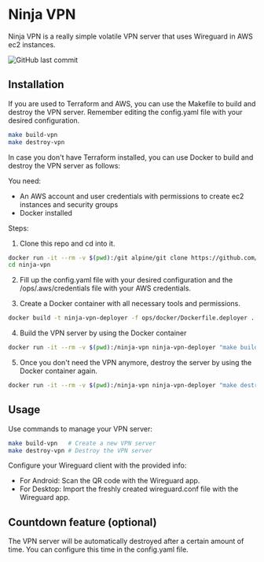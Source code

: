 # Ninja VPN

Ninja VPN is a really simple volatile VPN server that uses Wireguard in AWS ec2 instances.

![GitHub last commit](https://img.shields.io/github/last-commit/gerardVM/ninja-vpn)

## Installation

If you are used to Terraform and AWS, you can use the Makefile to build and destroy the VPN server. Remember editing the config.yaml file with your desired configuration.

```bash
make build-vpn
make destroy-vpn
```

In case you don't have Terraform installed, you can use Docker to build and destroy the VPN server as follows:

You need:
- An AWS account and user credentials with permissions to create ec2 instances and security groups
- Docker installed

Steps:

1. Clone this repo and cd into it.
```bash
docker run -it --rm -v $(pwd):/git alpine/git clone https://github.com/gerardVM/ninja-vpn.git
cd ninja-vpn
```

2. Fill up the config.yaml file with your desired configuration and the /ops/.aws/credentials file with your AWS credentials. 

3. Create a Docker container with all necessary tools and permissions.
```bash
docker build -t ninja-vpn-deployer -f ops/docker/Dockerfile.deployer .
```

4. Build the VPN server by using the Docker container
```bash
docker run -it --rm -v $(pwd):/ninja-vpn ninja-vpn-deployer "make build-vpn"
```

5. Once you don't need the VPN anymore, destroy the server by using the Docker container again.
```bash
docker run -it --rm -v $(pwd):/ninja-vpn ninja-vpn-deployer "make destroy-vpn"
```

## Usage

Use commands to manage your VPN server:

```bash
make build-vpn   # Create a new VPN server
make destroy-vpn # Destroy the VPN server
```

Configure your Wireguard client with the provided info:

- For Android: Scan the QR code with the Wireguard app.
- For Desktop: Import the freshly created wireguard.conf file with the Wireguard app.

## Countdown feature (optional)

The VPN server will be automatically destroyed after a certain amount of time. You can configure this time in the config.yaml file.